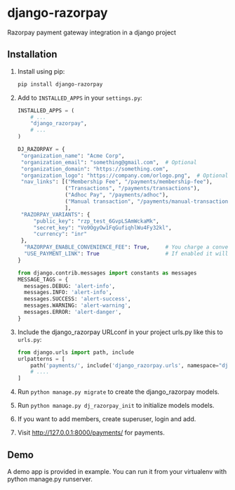 # django-razorpay
Razorpay payment gateway integration in a django project 

## Installation

1. Install using pip:

    ```bash
    pip install django-razorpay
    ```

2. Add to `INSTALLED_APPS` in your `settings.py`:

      ```python
      INSTALLED_APPS = (
          # ...
          "django_razorpay",
          # ...
      )
   
      DJ_RAZORPAY = {
       "organization_name": "Acme Corp",
       "organization_email": "something@gmail.com",  # Optional
       "organization_domain": "https://something.com",
       "organization_logo": "https://company.com/orlogo.png",  # Optional,
       "nav_links": [("Membership Fee", "/payments/membership-fee"),
                     ("Transactions", "/payments/transactions"),
                     ("Adhoc Pay", "/payments/adhoc"),
                     ("Manual transaction", "/payments/manual-transaction")
                     ],
       "RAZORPAY_VARIANTS": {
           "public_key": "rzp_test_6GvpLSAmWckaMk",
           "secret_key": "Vo9OgyOw1FqGufiqhlWu4Fy32kl",
           "currency": "inr"
       },
        "RAZORPAY_ENABLE_CONVENIENCE_FEE": True,     # You charge a convenience fee to your customer.
        "USE_PAYMENT_LINK": True                     # If enabled it will create payment link, will not use checkout page
    }

    from django.contrib.messages import constants as messages
    MESSAGE_TAGS = {
        messages.DEBUG: 'alert-info',
        messages.INFO: 'alert-info',
        messages.SUCCESS: 'alert-success',
        messages.WARNING: 'alert-warning',
        messages.ERROR: 'alert-danger',
    }
   ```
   
3. Include the django_razorpay URLconf in your project urls.py like this to `urls.py`:

   ```python
   from django.urls import path, include
   urlpatterns = [
       path('payments/', include('django_razorpay.urls', namespace="django_razorpay")),
       # ....
   ]
   ```
   
4. Run ``python manage.py migrate`` to create the django_razorpay models.
5. Run ``python manage.py dj_razorpay_init`` to initialize models models. 
6. If you want to add members, create superuser, login and add.
7. Visit http://127.0.0.1:8000/payments/ for payments.

## Demo
A demo app is provided in example. 
You can run it from your virtualenv with python manage.py runserver.
